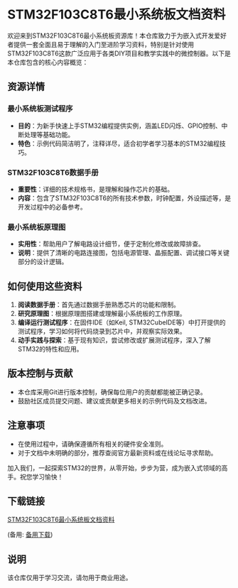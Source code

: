 # STM32F103C8T6最小系统板文档资料

欢迎来到STM32F103C8T6最小系统板资源库！本仓库致力于为嵌入式开发爱好者提供一套全面且易于理解的入门至进阶学习资料，特别是针对使用STM32F103C8T6这款广泛应用于各类DIY项目和教学实践中的微控制器。以下是本仓库包含的核心内容概览：

## 资源详情

### 最小系统板测试程序
- **目的**：为新手快速上手STM32编程提供实例，涵盖LED闪烁、GPIO控制、中断处理等基础功能。
- **特色**：示例代码简洁明了，注释详尽，适合初学者学习基本的STM32编程技巧。

### STM32F103C8T6数据手册
- **重要性**：详细的技术规格书，是理解和操作芯片的基础。
- **内容**：包含了STM32F103C8T6的所有技术参数，时钟配置，外设描述等，是开发过程中的必备参考。

### 最小系统板原理图
- **实用性**：帮助用户了解电路设计细节，便于定制化修改或故障排查。
- **说明**：提供了清晰的电路连接图，包括电源管理、晶振配置、调试接口等关键部分的设计逻辑。

## 如何使用这些资料
1. **阅读数据手册**：首先通过数据手册熟悉芯片的功能和限制。
2. **研究原理图**：根据原理图搭建或理解最小系统板的工作原理。
3. **编译运行测试程序**：在固件IDE（如Keil, STM32CubeIDE等）中打开提供的测试程序，学习如何将代码烧录到芯片中，并观察实际效果。
4. **动手实践与探索**：基于现有知识，尝试修改或扩展测试程序，深入了解STM32的特性和应用。

## 版本控制与贡献
- 本仓库采用Git进行版本控制，确保每位用户的贡献都能被正确记录。
- 鼓励社区成员提交问题、建议或贡献更多相关的示例代码及文档改进。

## 注意事项
- 在使用过程中，请确保遵循所有相关的硬件安全准则。
- 对于文档中未明确的部分，推荐查阅官方最新资料或在线论坛寻求帮助。

加入我们，一起探索STM32的世界，从零开始，步步为营，成为嵌入式领域的高手。祝您学习愉快！

## 下载链接
[STM32F103C8T6最小系统板文档资料](https://pan.quark.cn/s/c2534450dff8) 

(备用: [备用下载](https://pan.baidu.com/s/1SSegP38_NIpIKOsprEh2iQ?pwd=1234))

## 说明

该仓库仅用于学习交流，请勿用于商业用途。
